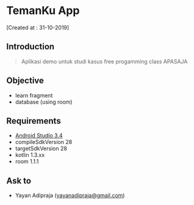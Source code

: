 # TemanKu App

[Created at : 31-10-2019]

## Introduction

> Aplikasi demo untuk studi kasus free progamming class APASAJA

## Objective
 - learn fragment
 - database (using room)
 
## Requirements

 - [Android Studio 3.4](https://developer.android.com/studio/index.html)
 - compileSdkVersion 28
 - targetSdkVersion 28
 - kotlin 1.3.xx
 - room 1.1.1
 
 ## Ask to
 - Yayan Adipraja (yayanadipraja@gmail.com)

